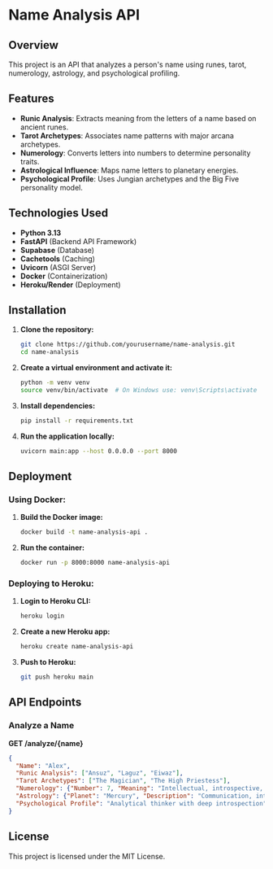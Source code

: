 # Name Analysis API

## Overview
This project is an API that analyzes a person's name using runes, tarot, numerology, astrology, and psychological profiling.

## Features
- **Runic Analysis**: Extracts meaning from the letters of a name based on ancient runes.
- **Tarot Archetypes**: Associates name patterns with major arcana archetypes.
- **Numerology**: Converts letters into numbers to determine personality traits.
- **Astrological Influence**: Maps name letters to planetary energies.
- **Psychological Profile**: Uses Jungian archetypes and the Big Five personality model.

## Technologies Used
- **Python 3.13**
- **FastAPI** (Backend API Framework)
- **Supabase** (Database)
- **Cachetools** (Caching)
- **Uvicorn** (ASGI Server)
- **Docker** (Containerization)
- **Heroku/Render** (Deployment)

## Installation
1. **Clone the repository:**
   ```sh
   git clone https://github.com/yourusername/name-analysis.git
   cd name-analysis
   ```
2. **Create a virtual environment and activate it:**
   ```sh
   python -m venv venv
   source venv/bin/activate  # On Windows use: venv\Scripts\activate
   ```
3. **Install dependencies:**
   ```sh
   pip install -r requirements.txt
   ```
4. **Run the application locally:**
   ```sh
   uvicorn main:app --host 0.0.0.0 --port 8000
   ```

## Deployment
### **Using Docker:**
1. **Build the Docker image:**
   ```sh
   docker build -t name-analysis-api .
   ```
2. **Run the container:**
   ```sh
   docker run -p 8000:8000 name-analysis-api
   ```

### **Deploying to Heroku:**
1. **Login to Heroku CLI:**
   ```sh
   heroku login
   ```
2. **Create a new Heroku app:**
   ```sh
   heroku create name-analysis-api
   ```
3. **Push to Heroku:**
   ```sh
   git push heroku main
   ```

## API Endpoints
### **Analyze a Name**
**GET /analyze/{name}**
```json
{
  "Name": "Alex",
  "Runic Analysis": ["Ansuz", "Laguz", "Eiwaz"],
  "Tarot Archetypes": ["The Magician", "The High Priestess"],
  "Numerology": {"Number": 7, "Meaning": "Intellectual, introspective, spiritual"},
  "Astrology": {"Planet": "Mercury", "Description": "Communication, intelligence, adaptability"},
  "Psychological Profile": "Analytical thinker with deep introspection"
}
```

## License
This project is licensed under the MIT License.
